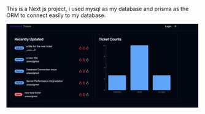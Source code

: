 This is a Next js project,
i used mysql as my database and prisma as the ORM to connect easily to my database.

<img src="https://github.com/MEHDI-AHMADY/ticketing/blob/main/ticketing.png" alt="home page" width="500px" style="object-fit: cover">
